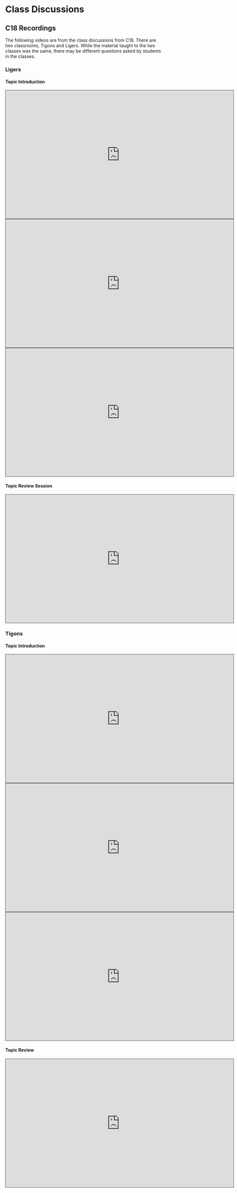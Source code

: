 # Class Discussions

## C18 Recordings
The following videos are from the class discussions from C18. There are two classrooms, Tigons and Ligers. While the material taught to the two classes was the same, there may be different questions asked by students in the classes.

### Ligers
#### Topic Introduction
<iframe src="https://adaacademy.hosted.panopto.com/Panopto/Pages/Embed.aspx?id=b46cb3e1-d3e6-4e69-a4a7-afea0116da83&autoplay=false&offerviewer=true&showtitle=true&showbrand=true&captions=true&interactivity=all" height="405" width="720" style="border: 1px solid #464646;" allowfullscreen allow="autoplay"></iframe>

<iframe src="https://adaacademy.hosted.panopto.com/Panopto/Pages/Embed.aspx?id=30675c6d-7cb9-4802-894d-afea0140c95b&autoplay=false&offerviewer=true&showtitle=true&showbrand=true&captions=true&interactivity=all" height="405" width="720" style="border: 1px solid #464646;" allowfullscreen allow="autoplay"></iframe>

<iframe src="https://adaacademy.hosted.panopto.com/Panopto/Pages/Embed.aspx?id=c7f1a5f3-6c0a-4dad-a50c-afea014d05b6&autoplay=false&offerviewer=true&showtitle=true&showbrand=true&captions=true&interactivity=all" height="405" width="720" style="border: 1px solid #464646;" allowfullscreen allow="autoplay"></iframe>

#### Topic Review Session
<iframe src="https://adaacademy.hosted.panopto.com/Panopto/Pages/Embed.aspx?id=f6bbebeb-9065-45f5-8c80-b0220130ed0e&autoplay=false&offerviewer=true&showtitle=true&showbrand=true&captions=true&interactivity=all" height="405" width="720" style="border: 1px solid #464646;" allowfullscreen allow="autoplay"></iframe>

### Tigons
#### Topic Introduction
<iframe src="https://adaacademy.hosted.panopto.com/Panopto/Pages/Embed.aspx?id=76388599-7009-428e-a3fb-aff101593129&autoplay=false&offerviewer=true&showtitle=true&showbrand=true&captions=true&interactivity=all" height="405" width="720" style="border: 1px solid #464646;" allowfullscreen allow="autoplay"></iframe>

<iframe src="https://adaacademy.hosted.panopto.com/Panopto/Pages/Embed.aspx?id=a0100bb8-a002-4fa9-a122-aff10175cab6&autoplay=false&offerviewer=true&showtitle=true&showbrand=true&captions=true&interactivity=all" height="405" width="720" style="border: 1px solid #464646;" allowfullscreen allow="autoplay"></iframe>

<iframe src="https://adaacademy.hosted.panopto.com/Panopto/Pages/Embed.aspx?id=b392f88f-1750-4db5-9504-aff20006c609&autoplay=false&offerviewer=true&showtitle=true&showbrand=true&captions=true&interactivity=all" height="405" width="720" style="border: 1px solid #464646;" allowfullscreen allow="autoplay"></iframe>

#### Topic Review
<iframe src="https://adaacademy.hosted.panopto.com/Panopto/Pages/Embed.aspx?id=38aacfff-dcfb-4e9d-9bfa-b029016e79e0&autoplay=false&offerviewer=true&showtitle=true&showbrand=true&captions=true&interactivity=all" height="405" width="720" style="border: 1px solid #464646;" allowfullscreen allow="autoplay"></iframe>